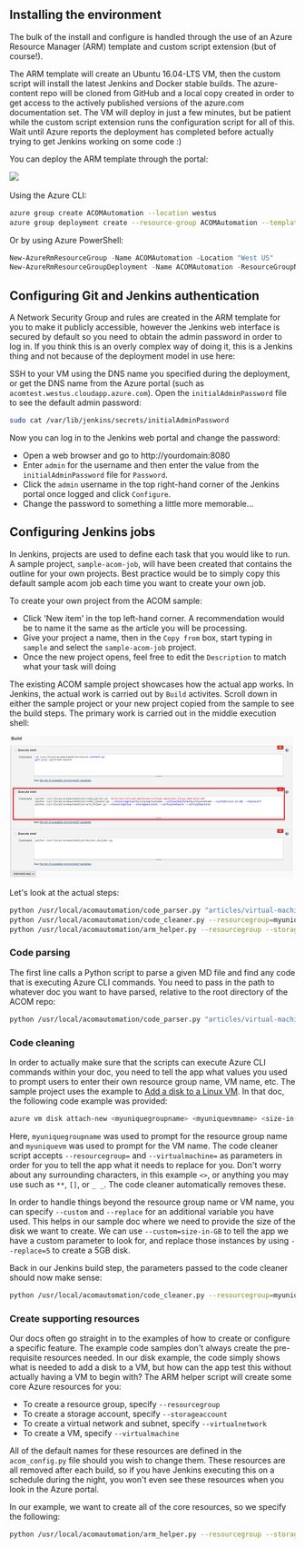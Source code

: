 ## Installing the environment
The bulk of the install and configure is handled through the use of an Azure Resource Manager (ARM) template and custom script extension (but of course!).

The ARM template will create an Ubuntu 16.04-LTS VM, then the custom script will install the latest Jenkins and Docker stable builds. The azure-content repo will be cloned from GitHub and a local copy created in order to get access to the actively published versions of the azure.com documentation set. The VM will deploy in just a few minutes, but be patient while the custom script extension runs the configuration script for all of this. Wait until Azure reports the deployment has completed before actually trying to get Jenkins working on some code :)

You can deploy the ARM template through the portal:

<a href="https://portal.azure.com/#create/Microsoft.Template/uri/https%3A%2F%2Fraw.githubusercontent.com%2Fiainfoulds%2Facom-automation%2Fmaster%2Farmtemplate%2Fazuredeploy.json" target="_blank">
    <img src="http://azuredeploy.net/deploybutton.png"/>
</a>

Using the Azure CLI:

```bash
azure group create ACOMAutomation --location westus
azure group deployment create --resource-group ACOMAutomation --template-uri https://raw.githubusercontent.com/iainfoulds/acom-automation/master/armtemplate/azuredeploy.json
```

Or by using Azure PowerShell:

```powershell
New-AzureRmResourceGroup -Name ACOMAutomation -Location "West US"
New-AzureRmResourceGroupDeployment -Name ACOMAutomation -ResourceGroupName ACOMAutomation -TemplateUri https://raw.githubusercontent.com/iainfoulds/acom-automation/master/armtemplate/azuredeploy.json
```

## Configuring Git and Jenkins authentication

A Network Security Group and rules are created in the ARM template for you to make it publicly accessible, however the Jenkins web interface is secured by default so you need to obtain the admin password in order to log in. If you think this is an overly complex way of doing it, this is a Jenkins thing and not because of the deployment model in use here:

SSH to your VM using the DNS name you specified during the deployment, or get the DNS name from the Azure portal (such as `acomtest.westus.cloudapp.azure.com`). Open the `initialAdminPassword` file to see the default admin password:

```bash
sudo cat /var/lib/jenkins/secrets/initialAdminPassword
```

Now you can log in to the Jenkins web portal and change the password:

- Open a web browser and go to http://yourdomain:8080
- Enter `admin` for the username and then enter the value from the `initialAdminPassword` file for `Password`.
- Click the `admin` username in the top right-hand corner of the Jenkins portal once logged and click `Configure`.
- Change the password to something a little more memorable...


## Configuring Jenkins jobs

In Jenkins, projects are used to define each task that you would like to run. A sample project, `sample-acom-job`, will have been created that contains the outline for your own projects. Best practice would be to simply copy this default sample acom job each time you want to create your own job.

To create your own project from the ACOM sample:

- Click 'New item' in the top left-hand corner. A recommendation would be to name it the same as the article you will be processing.
- Give your project a name, then in the `Copy from` box, start typing in `sample` and select the `sample-acom-job` project.
- Once the new project opens, feel free to edit the `Description` to match what your task will doing

The existing ACOM sample project showcases how the actual app works. In Jenkins, the actual work is carried out by `Build` activites. Scroll down in either the sample project or your new project copied from the sample to see the build steps. The primary work is carried out in the middle execution shell:

![Jenkins build steps](./media/jenkins_build_steps.png)

Let's look at the actual steps:

```bash
python /usr/local/acomautomation/code_parser.py "articles/virtual-machines/virtual-machines-linux-add-disk.md"
python /usr/local/acomautomation/code_cleaner.py --resourcegroup=myuniquegroupname --virtualmachine=myuniquevmname --custom=size-in-GB --replace=5
python /usr/local/acomautomation/arm_helper.py --resourcegroup --storageaccount --virtualnetwork --virtualmachine
```

### Code parsing
The first line calls a Python script to parse a given MD file and find any code that is executing Azure CLI commands. You need to pass in the path to whatever doc you want to have parsed, relative to the root directory of the ACOM repo:

```bash
python /usr/local/acomautomation/code_parser.py "articles/virtual-machines/virtual-machines-linux-add-disk.md"
```

### Code cleaning
In order to actually make sure that the scripts can execute Azure CLI commands within your doc, you need to tell the app what values you used to prompt users to enter their own resource group name, VM name, etc. The sample project uses the example to [Add a disk to a Linux VM](https://azure.microsoft.com/documentation/articles/virtual-machines-linux-add-disk/). In that doc, the following code example was provided:

```bash
azure vm disk attach-new <myuniquegroupname> <myuniquevmname> <size-in-GB>
```

Here, `myuniquegroupname` was used to prompt for the resource group name and `myuniquevm` was used to prompt for the VM name. The code cleaner script accepts `--resourcegroup=` and `--virtualmachine=` as parameters in order for you to tell the app what it needs to replace for you. Don't worry about any surrounding characters, in this example `<>`, or anything you may use such as `**`, `[]`, or `_ _`. The code cleaner automatically removes these.

In order to handle things beyond the resource group name or VM name, you can specify `--custom` and `--replace` for an additional variable you have used. This helps in our sample doc where we need to provide the size of the disk we want to create. We can use `--custom=size-in-GB` to tell the app we have a custom parameter to look for, and replace those instances by using `--replace=5` to create a 5GB disk.

Back in our Jenkins build step, the parameters passed to the code cleaner should now make sense:

```bash
python /usr/local/acomautomation/code_cleaner.py --resourcegroup=myuniquegroupname --virtualmachine=myuniquevmname --custom=size-in-GB --replace=5
```

### Create supporting resources
Our docs often go straight in to the examples of how to create or configure a specific feature. The example code samples don't always create the pre-requisite resources needed. In our disk example, the code simply shows what is needed to add a disk to a VM, but how can the app test this without actually having a VM to begin with? The ARM helper script will create some core Azure resources for you:

- To create a resource group, specify `--resourcegroup`
- To create a storage account, specify `--storageaccount`
- To create a virtual network and subnet, specify `--virtualnetwork`
- To create a VM, specify `--virtualmachine`

All of the default names for these resources are defined in the `acom_config.py` file should you wish to change them. These resources are all removed after each build, so if you have Jenkins executing this on a schedule during the night, you won't even see these resources when you look in the Azure portal.

In our example, we want to create all of the core resources, so we specify the following:

```bash
python /usr/local/acomautomation/arm_helper.py --resourcegroup --storageaccount --virtualnetwork --virtualmachine
```